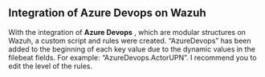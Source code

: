 ## Integration of Azure Devops on Wazuh

With the integration of **Azure Devops** , which are modular structures on Wazuh, a custom script and rules were created. “AzureDevops” has been added to the beginning of each key value due to the dynamic values in the filebeat fields. For example: “AzureDevops.ActorUPN”.
I recommend you to edit the level of the rules.
